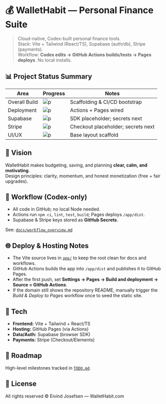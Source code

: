 # 💰 WalletHabit — Personal Finance Suite

> Cloud-native, Codex-built personal finance tools.  
> Stack: Vite + Tailwind (React/TS), Supabase (auth/db), Stripe (payments).  
> Workflow: **Codex edits → GitHub Actions builds/tests → Pages deploys**. No local installs.

## 📊 Project Status Summary

| Area | Progress | Notes |
|------|----------|------|
| Overall Build | ![p](https://progress-bar.dev/20/) | Scaffolding & CI/CD bootstrap |
| Deployment | ![p](https://progress-bar.dev/100/) | Actions + Pages wired |
| Supabase | ![p](https://progress-bar.dev/10/) | SDK placeholder; secrets next |
| Stripe | ![p](https://progress-bar.dev/10/) | Checkout placeholder; secrets next |
| UI/UX | ![p](https://progress-bar.dev/15/) | Base layout scaffold |

## 🌟 Vision
WalletHabit makes budgeting, saving, and planning **clear, calm, and motivating**.  
Design principles: clarity, momentum, and honest monetization (free + fair upgrades).

## 🧭 Workflow (Codex-only)
- All code in GitHub; no local Node needed.
- Actions run `npm ci`, `lint`, `test`, `build`; Pages deploys `/app/dist`.
- Supabase & Stripe keys stored as **GitHub Secrets**.

See: [`docs/workflow_overview.md`](docs/workflow_overview.md)

## 🌐 Deploy & Hosting Notes
- The Vite source lives in [`app/`](app) to keep the root clean for docs and workflows.
- GitHub Actions builds the app into `/app/dist` and publishes it to GitHub Pages.
- After the first push, set **Settings → Pages → Build and deployment → Source = GitHub Actions**.
- If the domain still shows the repository README, manually trigger the *Build & Deploy to Pages* workflow once to seed the static site.

## 🧩 Tech
- **Frontend:** Vite + Tailwind + React/TS
- **Hosting:** GitHub Pages (via Actions)
- **Data/Auth:** Supabase (browser SDK)
- **Payments:** Stripe (Checkout/Elements)

## 🚀 Roadmap
High-level milestones tracked in [`TODO.md`](TODO.md).

## 📄 License
All rights reserved © Eivind Josefsen — WalletHabit.com

